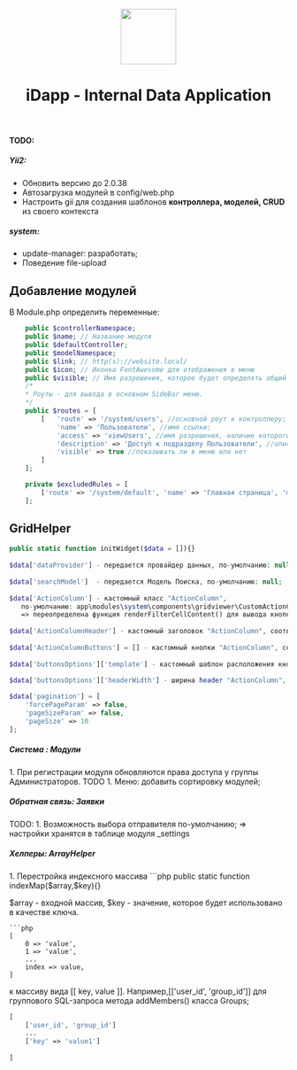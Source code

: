 <p align="center">
    <a href="https://github.com/glowfisch8lan" target="_blank">
        <img src="https://avatars3.githubusercontent.com/u/76803288" height="100px">
    </a>
    <h1 align="center">iDapp - Internal Data Application</h1>
    <br>
</p>
<h4>TODO:</h4>
<p>
<h5>Yii2:</h5>
<ul style="unlysted">
<li>
Обновить версию до 2.0.38
</li>
<li>
Автозагрузка модулей в config/web.php
</li>
<li>Настроить gii для создания шаблонов <strong>контроллера, моделей, CRUD</strong> из своего контекста</li>
</ul>
<h5>system:</h5>
<ul style="unlysted">
<li>
update-manager: разработать;
</li>
<li>
Поведение file-upload
</li>
</ul>
</p>

<h2>Добавление модулей</h2>
В Module.php определить переменные:

```php
    public $controllerNamespace;
    public $name; // Название модуля
    public $defaultController; 
    public $modelNamespace;
    public $link; // http(s)://website.local/
    public $icon; // Иконка FontAwesome для отображения в меню
    public $visible; // Имя разрешения, которое будет определять общий доступ к модулю
    /*
    * Роуты - для вывода в основном SideBar меню.
    */
    public $routes = [
        [   'route' => '/system/users', //основной роут к контроллеру;
            'name' => 'Пользователи', //имя ссылки;
            'access' => 'viewUsers', //имя разрешения, наличие которого требуется для отображения пункта меню
            'description' => 'Доступ к подразделу Пользователи', //описание разрешения
            'visible' => true //показывать ли в меню или нет
        ]
    ];

    private $excludedRules = [
        ['route' => '/system/default', 'name' => 'Главная страница', 'module' => 'system'] //роут, который не учитывать, при построении меню;
    ];
```

<h2>GridHelper</h2>

```php
public static function initWidget($data = []){}
   
$data['dataProvider'] - передается провайдер данных, по-умолчанию: null;
   
$data['searchModel']  - передается Модель Поиска, по-умолчанию: null;
   
$data['ActionColumn'] - кастомный класс "ActionColumn", 
   по-умолчанию: app\modules\system\components\gridviewer\CustomActionColumns;
   => переопределена функция renderFilterCellContent() для вывода кнопки добавить в строку Фильтрации, для лучшего UI;
   
$data['ActionColumnHeader'] - кастомный заголовок "ActionColumn", соответствует полю "header", чтобы выключить заголовок, задайте невидимый символ &nbsp;
   
$data['ActionColumnButtons'] = [] - кастомный кнопки "ActionColumn", соответствует полю "buttons";
   
$data['buttonsOptions']['template'] - кастомный шаблон расположения кнопок "ActionColumn", соответствует полю "template";
   
$data['buttonsOptions']['headerWidth'] - ширина header "ActionColumn", по-умолчанию: 150; 

$data['pagination'] = [
    'forcePageParam' => false,
    'pageSizeParam' => false,
    'pageSize' => 10
];

````

<h5>Система : Модули</h5>
1. При регистрации модуля обновляются права доступа у группы Администраторов.
TODO
1. Меню: добавить сортировку модулей;
 
<h5>Обратная связь: Заявки</h5>
TODO:
1. Возможность выбора отправителя по-умолчанию;
=> настройки хранятся в таблице модуля _settings



<h5>Хелперы: ArrayHelper</h5>
1. Перестройка индексного массива 
```php
public static function indexMap($array,$key){}

$array - входной массив,
$key - значение, которое будет использовано в качестве ключа.
````
```php
[
    0 => 'value',
    1 => 'value',
    ...
    index => value,
]
````
 
 к  массиву вида [[ key, value ]].
 Например,[['user_id', 'group_id']] для группового SQL-запроса метода addMembers() класса Groups;
 
 ```php
[ 
     ['user_id', 'group_id']
     ...
     ['key' => 'value1']
    
 ]
 ````


